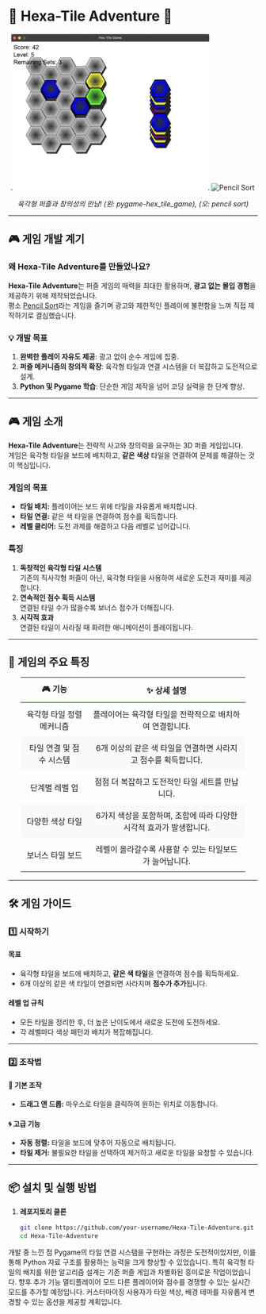 # 🌟 **Hexa-Tile Adventure** 🌟  

<div align="center">
  <img src="hex_01.png" alt="Hexa-Tile Game" width="400">
  <img src="pencil_sort_01.png" alt="Pencil Sort" width="200">
  <p><i>육각형 퍼즐과 창의성의 만남! (왼: pygame-hex_tile_game), (오: pencil sort)</i></p>
</div>

---

## 🎮 **게임 개발 계기**

### **왜 Hexa-Tile Adventure를 만들었나요?**

**Hexa-Tile Adventure**는 퍼즐 게임의 매력을 최대한 활용하며, **광고 없는 몰입 경험**을 제공하기 위해 제작되었습니다.  
평소 [Pencil Sort](https://apps.apple.com)라는 게임을 즐기며 광고와 제한적인 플레이에 불편함을 느껴 직접 제작하기로 결심했습니다.

### **💡 개발 목표**
1. **완벽한 플레이 자유도 제공**: 광고 없이 순수 게임에 집중.
2. **퍼즐 메커니즘의 창의적 확장**: 육각형 타일과 연결 시스템을 더 복잡하고 도전적으로 설계.
3. **Python 및 Pygame 학습**: 단순한 게임 제작을 넘어 코딩 실력을 한 단계 향상.

---

## 🎮 **게임 소개**

**Hexa-Tile Adventure**는 전략적 사고와 창의력을 요구하는 3D 퍼즐 게임입니다.  
게임은 육각형 타일을 보드에 배치하고, **같은 색상** 타일을 연결하여 문제를 해결하는 것이 핵심입니다.

### **게임의 목표**  
- **타일 배치:** 플레이어는 보드 위에 타일을 자유롭게 배치합니다.  
- **타일 연결:** 같은 색 타일을 연결하여 점수를 획득합니다.  
- **레벨 클리어:** 도전 과제를 해결하고 다음 레벨로 넘어갑니다.  

### **특징**
1. **독창적인 육각형 타일 시스템**  
   기존의 직사각형 퍼즐이 아닌, 육각형 타일을 사용하여 새로운 도전과 재미를 제공합니다.
2. **연속적인 점수 획득 시스템**  
   연결된 타일 수가 많을수록 보너스 점수가 더해집니다.
3. **시각적 효과**  
   연결된 타일이 사라질 때 화려한 애니메이션이 플레이됩니다.

---

## 🌈 **게임의 주요 특징**

<div align="center">
  <table style="border-collapse: collapse; width: 90%; text-align: center; font-size: 16px;">
    <thead>
      <tr style="border-bottom: 2px solid #4caf50;">
        <th style="padding: 10px;">🎮 기능</th>
        <th style="padding: 10px;">✨ 상세 설명</th>
      </tr>
    </thead>
    <tbody>
      <tr>
        <td style="padding: 10px;">육각형 타일 정렬 메커니즘</td>
        <td style="padding: 10px;">플레이어는 육각형 타일을 전략적으로 배치하여 연결합니다.</td>
      </tr>
      <tr style="background-color: #f9f9f9;">
        <td style="padding: 10px;">타일 연결 및 점수 시스템</td>
        <td style="padding: 10px;">6개 이상의 같은 색 타일을 연결하면 사라지고 점수를 획득합니다.</td>
      </tr>
      <tr>
        <td style="padding: 10px;">단계별 레벨 업</td>
        <td style="padding: 10px;">점점 더 복잡하고 도전적인 타일 세트를 만납니다.</td>
      </tr>
      <tr style="background-color: #f9f9f9;">
        <td style="padding: 10px;">다양한 색상 타일</td>
        <td style="padding: 10px;">6가지 색상을 포함하며, 조합에 따라 다양한 시각적 효과가 발생합니다.</td>
      </tr>
      <tr>
        <td style="padding: 10px;">보너스 타일 보드</td>
        <td style="padding: 10px;">레벨이 올라갈수록 사용할 수 있는 타일보드가 늘어납니다.</td>
      </tr>
    </tbody>
  </table>
</div>

---

## 🛠️ **게임 가이드**

### **1️⃣ 시작하기**
#### **목표**  
- 육각형 타일을 보드에 배치하고, **같은 색 타일**을 연결하여 점수를 획득하세요.
- 6개 이상의 같은 색 타일이 연결되면 사라지며 **점수가 추가**됩니다.

#### **레벨 업 규칙**
- 모든 타일을 정리한 후, 더 높은 난이도에서 새로운 도전에 도전하세요.
- 각 레벨마다 색상 패턴과 배치가 복잡해집니다.

---

### **2️⃣ 조작법**
#### 🚀 기본 조작
- **드래그 앤 드롭:** 마우스로 타일을 클릭하여 원하는 위치로 이동합니다.

#### 🌀 고급 기능
- **자동 정렬:** 타일을 보드에 맞추어 자동으로 배치됩니다.
- **타일 제거:** 불필요한 타일을 선택하여 제거하고 새로운 타일을 요청할 수 있습니다.

---

## 📦 **설치 및 실행 방법**

1. **레포지토리 클론**
   ```bash
   git clone https://github.com/your-username/Hexa-Tile-Adventure.git
   cd Hexa-Tile-Adventure

개발 중 느낀 점
Pygame의 타일 연결 시스템을 구현하는 과정은 도전적이었지만, 이를 통해 Python 자료 구조를 활용하는 능력을 크게 향상할 수 있었습니다.
특히 육각형 타일의 배치를 위한 알고리즘 설계는 기존 퍼즐 게임과 차별화된 흥미로운 작업이었습니다.
향후 추가 기능
멀티플레이어 모드
다른 플레이어와 점수를 경쟁할 수 있는 실시간 모드를 추가할 예정입니다.
커스터마이징
사용자가 타일 색상, 배경 테마를 자유롭게 변경할 수 있는 옵션을 제공할 계획입니다.
